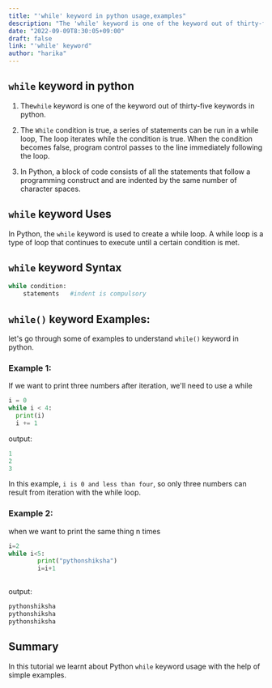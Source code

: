 ```yaml
---
title: "'while' keyword in python usage,examples"
description: "The 'while' keyword is one of the keyword out of thirty-five keywords in python"
date: "2022-09-09T8:30:05+09:00"
draft: false
link: "'while' keyword"
author: "harika"
---
```



## `while` keyword in python

1. The`while` keyword is one of the keyword out of thirty-five keywords in python.

2. The `While` condition is true, a series of statements can be run in a while loop, The loop iterates while the condition is true.
When the condition becomes false, program control passes to the line immediately following the loop.

3. In Python, a block of code consists of all the statements that follow a programming construct and are indented by the same number of character spaces. 

## `while` keyword Uses

In Python, the `while` keyword is used to create a while loop. A while loop is a type of loop that continues to execute until a certain condition is met.

## `while` keyword Syntax

```python
while condition:
    statements   #indent is compulsory
```

## `while()` keyword Examples:

let's go through some of examples to understand `while()` keyword in python.

### Example 1: 

If we want to print three numbers after iteration, we'll need to use a while 

```python
i = 0
while i < 4:
  print(i)
  i += 1
```
output:
```python
1
2
3
```
In this example, `i is 0 and less than four`, so only three numbers can result from iteration with the while loop.


### Example 2:

when we want to print the same thing n times 

```python
i=2
while i<5:
        print("pythonshiksha")
        i=i+1
        
```
output:

```python
pythonshiksha
pythonshiksha
pythonshiksha

```
## Summary
In this tutorial we learnt about Python `while` keyword usage with the help of simple examples.